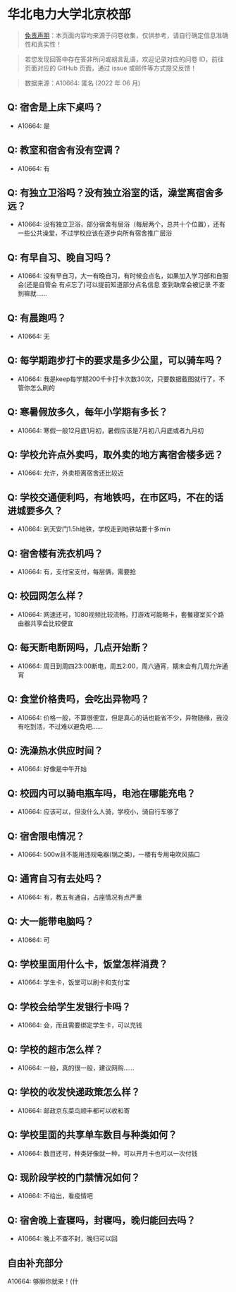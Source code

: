 # 华北电力大学北京校部

> [免责声明](https://colleges.chat/#_3)：本页面内容均来源于问卷收集，仅供参考，请自行确定信息准确性和真实性！

> 若您发现回答中存在答非所问或胡言乱语，欢迎记录对应的问卷 ID，前往页面对应的 GitHub 页面，通过 issue 或邮件等方式提交反馈！

> 数据来源：A10664: 匿名 (2022 年 06 月)

## Q: 宿舍是上床下桌吗？

- A10664: 是

## Q: 教室和宿舍有没有空调？

- A10664: 有

## Q: 有独立卫浴吗？没有独立浴室的话，澡堂离宿舍多远？

- A10664: 没有独立卫浴，部分宿舍有层浴（每层两个，总共十个位置），还有一些公共澡堂，不过学校应该在逐步向所有宿舍推广层浴

## Q: 有早自习、晚自习吗？

- A10664: 没有早自习，大一有晚自习，有时候会点名，如果加入学习部和自服会(还是自管会 有点忘了)可以提前知道部分点名信息 查到缺席会被记录 不查到嘛就……

## Q: 有晨跑吗？

- A10664: 无

## Q: 每学期跑步打卡的要求是多少公里，可以骑车吗？

- A10664: 我是keep每学期200千卡打卡次数30次，只要数据截图就行了，不管你怎么刷的

## Q: 寒暑假放多久，每年小学期有多长？

- A10664: 寒假一般12月底1月初，暑假应该是7月初八月底或者九月初

## Q: 学校允许点外卖吗，取外卖的地方离宿舍楼多远？

- A10664: 允许，外卖柜离宿舍还比较近

## Q: 学校交通便利吗，有地铁吗，在市区吗，不在的话进城要多久？

- A10664: 到天安门1.5h地铁，学校走到地铁站要十多min

## Q: 宿舍楼有洗衣机吗？

- A10664: 有，支付宝支付，每层俩，需要抢

## Q: 校园网怎么样？

- A10664: 网速还可，1080视频比较流畅，打游戏可能略卡，套餐寝室买个路由器共享会比较便宜

## Q: 每天断电断网吗，几点开始断？

- A10664: 周日到周四23:00断电，周五2:00，周六通宵，期末会有几周允许通宵

## Q: 食堂价格贵吗，会吃出异物吗？

- A10664: 价格一般，不算很便宜，但是真心的话也能省不少，异物随缘，我没有吃到活，不过难以避免吧……

## Q: 洗澡热水供应时间？

- A10664: 好像是中午开始

## Q: 校园内可以骑电瓶车吗，电池在哪能充电？

- A10664: 应该可以，但没什么人骑，学校小，骑自行车够了

## Q: 宿舍限电情况？

- A10664: 500w且不能用违规电器(锅之类)，一楼有专用电吹风插口

## Q: 通宵自习有去处吗？

- A10664: 有，教五有通自，占座情况有点严重

## Q: 大一能带电脑吗？

- A10664: 可

## Q: 学校里面用什么卡，饭堂怎样消费？

- A10664: 学生卡，饭堂可以刷卡和支付宝

## Q: 学校会给学生发银行卡吗？

- A10664: 会，而且需要绑定学生卡，可以充钱

## Q: 学校的超市怎么样？

- A10664: 一般，真的很一般，建议网购……

## Q: 学校的收发快递政策怎么样？

- A10664: 邮政京东菜鸟顺丰都可以收和寄

## Q: 学校里面的共享单车数目与种类如何？

- A10664: 数目还可，种类好像就一种，可以开月卡也可以一次付钱

## Q: 现阶段学校的门禁情况如何？

- A10664: 不给出，看疫情吧

## Q: 宿舍晚上查寝吗，封寝吗，晚归能回去吗？

- A10664: 晚上不查不封，晚归可以回

## 自由补充部分

A10664: 够胆你就来！(什